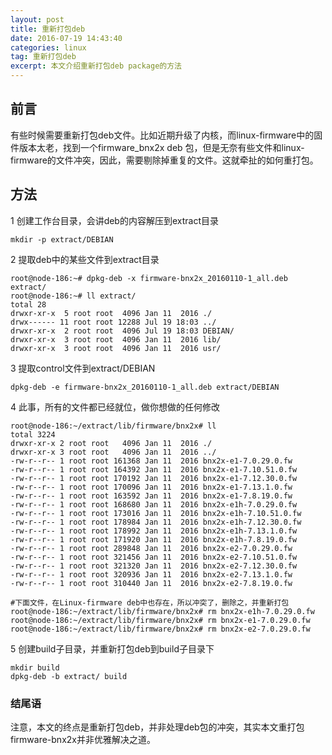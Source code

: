```yaml
---
layout: post
title: 重新打包deb
date: 2016-07-19 14:43:40
categories: linux
tag: 重新打包deb
excerpt: 本文介绍重新打包deb package的方法
---
```


## 前言

有些时候需要重新打包deb文件。比如近期升级了内核，而linux-firmware中的固件版本太老，找到一个firmware_bnx2x deb 包，但是无奈有些文件和linux-firmware的文件冲突，因此，需要剔除掉重复的文件。这就牵扯的如何重打包。


## 方法

1 创建工作台目录，会讲deb的内容解压到extract目录

```
mkdir -p extract/DEBIAN
```


2 提取deb中的某些文件到extract目录

```
root@node-186:~# dpkg-deb -x firmware-bnx2x_20160110-1_all.deb  extract/
root@node-186:~# ll extract/
total 28
drwxr-xr-x  5 root root  4096 Jan 11  2016 ./
drwx------ 11 root root 12288 Jul 19 18:03 ../
drwxr-xr-x  2 root root  4096 Jul 19 18:03 DEBIAN/
drwxr-xr-x  3 root root  4096 Jan 11  2016 lib/
drwxr-xr-x  3 root root  4096 Jan 11  2016 usr/
```

3 提取control文件到extract/DEBIAN

```
dpkg-deb -e firmware-bnx2x_20160110-1_all.deb extract/DEBIAN
```

4 此事，所有的文件都已经就位，做你想做的任何修改

```
root@node-186:~/extract/lib/firmware/bnx2x# ll
total 3224
drwxr-xr-x 2 root root   4096 Jan 11  2016 ./
drwxr-xr-x 3 root root   4096 Jan 11  2016 ../
-rw-r--r-- 1 root root 161368 Jan 11  2016 bnx2x-e1-7.0.29.0.fw
-rw-r--r-- 1 root root 164392 Jan 11  2016 bnx2x-e1-7.10.51.0.fw
-rw-r--r-- 1 root root 170192 Jan 11  2016 bnx2x-e1-7.12.30.0.fw
-rw-r--r-- 1 root root 170096 Jan 11  2016 bnx2x-e1-7.13.1.0.fw
-rw-r--r-- 1 root root 163592 Jan 11  2016 bnx2x-e1-7.8.19.0.fw
-rw-r--r-- 1 root root 168680 Jan 11  2016 bnx2x-e1h-7.0.29.0.fw
-rw-r--r-- 1 root root 173016 Jan 11  2016 bnx2x-e1h-7.10.51.0.fw
-rw-r--r-- 1 root root 178984 Jan 11  2016 bnx2x-e1h-7.12.30.0.fw
-rw-r--r-- 1 root root 178992 Jan 11  2016 bnx2x-e1h-7.13.1.0.fw
-rw-r--r-- 1 root root 171920 Jan 11  2016 bnx2x-e1h-7.8.19.0.fw
-rw-r--r-- 1 root root 289848 Jan 11  2016 bnx2x-e2-7.0.29.0.fw
-rw-r--r-- 1 root root 321456 Jan 11  2016 bnx2x-e2-7.10.51.0.fw
-rw-r--r-- 1 root root 321320 Jan 11  2016 bnx2x-e2-7.12.30.0.fw
-rw-r--r-- 1 root root 320936 Jan 11  2016 bnx2x-e2-7.13.1.0.fw
-rw-r--r-- 1 root root 310440 Jan 11  2016 bnx2x-e2-7.8.19.0.fw

#下面文件，在Linux-firmware deb中也存在，所以冲突了，删除之，并重新打包
root@node-186:~/extract/lib/firmware/bnx2x# rm bnx2x-e1h-7.0.29.0.fw 
root@node-186:~/extract/lib/firmware/bnx2x# rm bnx2x-e1-7.0.29.0.fw
root@node-186:~/extract/lib/firmware/bnx2x# rm bnx2x-e2-7.0.29.0.fw
```

5 创建build子目录，并重新打包deb到build子目录下

```
mkdir build
dpkg-deb -b extract/ build
```

### 结尾语

注意，本文的终点是重新打包deb，并非处理deb包的冲突，其实本文重打包firmware-bnx2x并非优雅解决之道。

